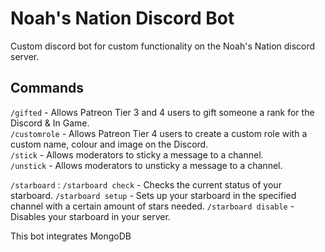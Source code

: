 # Noah's Nation Discord Bot

Custom discord bot for custom functionality on the Noah's Nation discord server.

## Commands

``/gifted`` - Allows Patreon Tier 3 and 4 users to gift someone a rank for the Discord & In Game.  
``/customrole`` - Allows Patreon Tier 4 users to create a custom role with a custom name, colour and image on the Discord.  
``/stick`` - Allows moderators to sticky a message to a channel.  
``/unstick`` - Allows moderators to unsticky a message to a channel. 

``/starboard`` : 
``/starboard check`` - Checks the current status of your starboard.
``/starboard setup`` - Sets up your starboard in the specified channel with a certain amount of stars needed.
``/starboard disable`` - Disables your starboard in your server.

This bot integrates MongoDB
